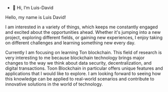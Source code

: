 - 👋 Hi, I’m Luis-David

Hello, my name is Luis David!

I am interested in a variety of things, which keeps me constantly engaged and excited about the opportunities ahead. Whether it's jumping into a new project, exploring different fields, or gaining new experiences, I enjoy taking on different challenges and learning something new every day.

Currently I am focusing on learning Ton blockchain. This field of research is very interesting to me because blockchain technology brings major changes to the way we think about data security, decentralization, and digital transactions. Toon Blockchain in particular offers unique features and applications that I would like to explore. I am looking forward to seeing how this knowledge can be applied to real-world scenarios and contribute to innovative solutions in the world of technology.
